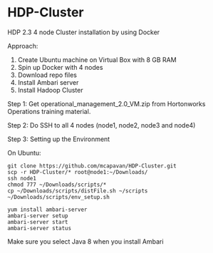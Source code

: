 # HDP-Cluster
HDP 2.3 4 node Cluster installation by using Docker

Approach:

1. Create Ubuntu machine on Virtual Box with 8 GB RAM
2. Spin up Docker with 4 nodes
3. Download repo files
4. Install Ambari server
5. Install Hadoop Cluster  

Step 1: Get operational_management_2.0_VM.zip from Hortonworks Operations training material.

Step 2: Do SSH to all 4 nodes (node1, node2, node3 and node4)

Step 3: Setting up the Environment

On Ubuntu:
```
git clone https://github.com/mcapavan/HDP-Cluster.git
scp -r HDP-Cluster/* root@node1:~/Downloads/
ssh node1
chmod 777 ~/Downloads/scripts/*
cp ~/Downloads/scripts/distFile.sh ~/scripts
~/Downloads/scripts/env_setup.sh

yum install ambari-server
ambari-server setup
ambari-server start
ambari-server status
```
Make sure you select Java 8 when you install Ambari
